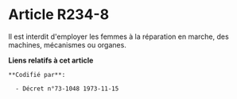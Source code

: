 # Article R234-8

Il est interdit d'employer les femmes à la réparation en marche, des machines, mécanismes ou organes.

**Liens relatifs à cet article**

	**Codifié par**:

	  - Décret n°73-1048 1973-11-15
